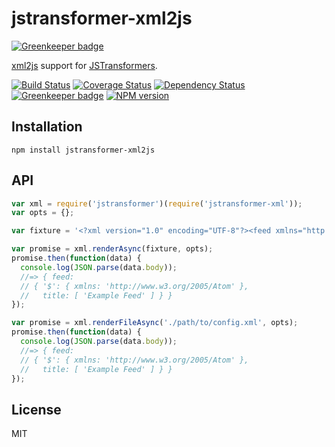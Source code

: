 # jstransformer-xml2js

[![Greenkeeper badge](https://badges.greenkeeper.io/jstransformers/jstransformer-xml2js.svg)](https://greenkeeper.io/)

[xml2js](https://github.com/Leonidas-from-XIV/node-xml2js) support for [JSTransformers](http://github.com/jstransformers).

[![Build Status](https://img.shields.io/travis/jstransformers/jstransformer-xml2js/master.svg)](https://travis-ci.org/jstransformers/jstransformer-xml2js)
[![Coverage Status](https://img.shields.io/codecov/c/github/jstransformers/jstransformer-xml2js/master.svg)](https://codecov.io/gh/jstransformers/jstransformer-xml2js)
[![Dependency Status](https://img.shields.io/david/jstransformers/jstransformer-xml2js/master.svg)](http://david-dm.org/jstransformers/jstransformer-xml2js)
[![Greenkeeper badge](https://badges.greenkeeper.io/jstransformers/jstransformer-xml2js.svg)](https://greenkeeper.io/)
[![NPM version](https://img.shields.io/npm/v/jstransformer-xml2js.svg)](https://www.npmjs.org/package/jstransformer-xml2js)

## Installation

    npm install jstransformer-xml2js

## API

```js
var xml = require('jstransformer')(require('jstransformer-xml'));
var opts = {};

var fixture = '<?xml version="1.0" encoding="UTF-8"?><feed xmlns="http://www.w3.org/2005/Atom"><title>Example Feed</title></feed>';

var promise = xml.renderAsync(fixture, opts);
promise.then(function(data) {
  console.log(JSON.parse(data.body));
  //=> { feed:
  // { '$': { xmlns: 'http://www.w3.org/2005/Atom' },
  //   title: [ 'Example Feed' ] } }
});

var promise = xml.renderFileAsync('./path/to/config.xml', opts);
promise.then(function(data) {
  console.log(JSON.parse(data.body));
  //=> { feed:
  // { '$': { xmlns: 'http://www.w3.org/2005/Atom' },
  //   title: [ 'Example Feed' ] } }
});
```

## License

MIT
